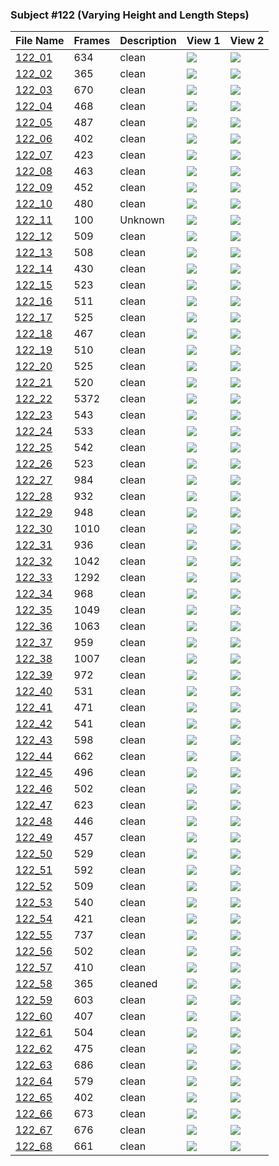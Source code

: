 ### Subject #122 (Varying Height and Length Steps)
|File Name|Frames|Description|View 1|View 2|
|-|-|-|-|-|
|[122_01](https://github.com/Shriinivas/cmubvh/raw/main/Sequence-113-128/122/Data/122_01.zip)|634|clean|<img src="https://github.com/Shriinivas/cmubvhgifs/blob/main/Sequence-113-128/122/122_01_0.gif"/>|<img src="https://github.com/Shriinivas/cmubvhgifs/blob/main/Sequence-113-128/122/122_01_1.gif"/>|
|[122_02](https://github.com/Shriinivas/cmubvh/raw/main/Sequence-113-128/122/Data/122_02.zip)|365|clean|<img src="https://github.com/Shriinivas/cmubvhgifs/blob/main/Sequence-113-128/122/122_02_0.gif"/>|<img src="https://github.com/Shriinivas/cmubvhgifs/blob/main/Sequence-113-128/122/122_02_1.gif"/>|
|[122_03](https://github.com/Shriinivas/cmubvh/raw/main/Sequence-113-128/122/Data/122_03.zip)|670|clean|<img src="https://github.com/Shriinivas/cmubvhgifs/blob/main/Sequence-113-128/122/122_03_0.gif"/>|<img src="https://github.com/Shriinivas/cmubvhgifs/blob/main/Sequence-113-128/122/122_03_1.gif"/>|
|[122_04](https://github.com/Shriinivas/cmubvh/raw/main/Sequence-113-128/122/Data/122_04.zip)|468|clean|<img src="https://github.com/Shriinivas/cmubvhgifs/blob/main/Sequence-113-128/122/122_04_0.gif"/>|<img src="https://github.com/Shriinivas/cmubvhgifs/blob/main/Sequence-113-128/122/122_04_1.gif"/>|
|[122_05](https://github.com/Shriinivas/cmubvh/raw/main/Sequence-113-128/122/Data/122_05.zip)|487|clean|<img src="https://github.com/Shriinivas/cmubvhgifs/blob/main/Sequence-113-128/122/122_05_0.gif"/>|<img src="https://github.com/Shriinivas/cmubvhgifs/blob/main/Sequence-113-128/122/122_05_1.gif"/>|
|[122_06](https://github.com/Shriinivas/cmubvh/raw/main/Sequence-113-128/122/Data/122_06.zip)|402|clean|<img src="https://github.com/Shriinivas/cmubvhgifs/blob/main/Sequence-113-128/122/122_06_0.gif"/>|<img src="https://github.com/Shriinivas/cmubvhgifs/blob/main/Sequence-113-128/122/122_06_1.gif"/>|
|[122_07](https://github.com/Shriinivas/cmubvh/raw/main/Sequence-113-128/122/Data/122_07.zip)|423|clean|<img src="https://github.com/Shriinivas/cmubvhgifs/blob/main/Sequence-113-128/122/122_07_0.gif"/>|<img src="https://github.com/Shriinivas/cmubvhgifs/blob/main/Sequence-113-128/122/122_07_1.gif"/>|
|[122_08](https://github.com/Shriinivas/cmubvh/raw/main/Sequence-113-128/122/Data/122_08.zip)|463|clean|<img src="https://github.com/Shriinivas/cmubvhgifs/blob/main/Sequence-113-128/122/122_08_0.gif"/>|<img src="https://github.com/Shriinivas/cmubvhgifs/blob/main/Sequence-113-128/122/122_08_1.gif"/>|
|[122_09](https://github.com/Shriinivas/cmubvh/raw/main/Sequence-113-128/122/Data/122_09.zip)|452|clean|<img src="https://github.com/Shriinivas/cmubvhgifs/blob/main/Sequence-113-128/122/122_09_0.gif"/>|<img src="https://github.com/Shriinivas/cmubvhgifs/blob/main/Sequence-113-128/122/122_09_1.gif"/>|
|[122_10](https://github.com/Shriinivas/cmubvh/raw/main/Sequence-113-128/122/Data/122_10.zip)|480|clean|<img src="https://github.com/Shriinivas/cmubvhgifs/blob/main/Sequence-113-128/122/122_10_0.gif"/>|<img src="https://github.com/Shriinivas/cmubvhgifs/blob/main/Sequence-113-128/122/122_10_1.gif"/>|
|[122_11](https://github.com/Shriinivas/cmubvh/raw/main/Sequence-113-128/122/Data/122_11.zip)|100|Unknown|<img src="https://github.com/Shriinivas/cmubvhgifs/blob/main/Sequence-113-128/122/122_11_0.gif"/>|<img src="https://github.com/Shriinivas/cmubvhgifs/blob/main/Sequence-113-128/122/122_11_1.gif"/>|
|[122_12](https://github.com/Shriinivas/cmubvh/raw/main/Sequence-113-128/122/Data/122_12.zip)|509|clean|<img src="https://github.com/Shriinivas/cmubvhgifs/blob/main/Sequence-113-128/122/122_12_0.gif"/>|<img src="https://github.com/Shriinivas/cmubvhgifs/blob/main/Sequence-113-128/122/122_12_1.gif"/>|
|[122_13](https://github.com/Shriinivas/cmubvh/raw/main/Sequence-113-128/122/Data/122_13.zip)|508|clean|<img src="https://github.com/Shriinivas/cmubvhgifs/blob/main/Sequence-113-128/122/122_13_0.gif"/>|<img src="https://github.com/Shriinivas/cmubvhgifs/blob/main/Sequence-113-128/122/122_13_1.gif"/>|
|[122_14](https://github.com/Shriinivas/cmubvh/raw/main/Sequence-113-128/122/Data/122_14.zip)|430|clean|<img src="https://github.com/Shriinivas/cmubvhgifs/blob/main/Sequence-113-128/122/122_14_0.gif"/>|<img src="https://github.com/Shriinivas/cmubvhgifs/blob/main/Sequence-113-128/122/122_14_1.gif"/>|
|[122_15](https://github.com/Shriinivas/cmubvh/raw/main/Sequence-113-128/122/Data/122_15.zip)|523|clean|<img src="https://github.com/Shriinivas/cmubvhgifs/blob/main/Sequence-113-128/122/122_15_0.gif"/>|<img src="https://github.com/Shriinivas/cmubvhgifs/blob/main/Sequence-113-128/122/122_15_1.gif"/>|
|[122_16](https://github.com/Shriinivas/cmubvh/raw/main/Sequence-113-128/122/Data/122_16.zip)|511|clean|<img src="https://github.com/Shriinivas/cmubvhgifs/blob/main/Sequence-113-128/122/122_16_0.gif"/>|<img src="https://github.com/Shriinivas/cmubvhgifs/blob/main/Sequence-113-128/122/122_16_1.gif"/>|
|[122_17](https://github.com/Shriinivas/cmubvh/raw/main/Sequence-113-128/122/Data/122_17.zip)|525|clean|<img src="https://github.com/Shriinivas/cmubvhgifs/blob/main/Sequence-113-128/122/122_17_0.gif"/>|<img src="https://github.com/Shriinivas/cmubvhgifs/blob/main/Sequence-113-128/122/122_17_1.gif"/>|
|[122_18](https://github.com/Shriinivas/cmubvh/raw/main/Sequence-113-128/122/Data/122_18.zip)|467|clean|<img src="https://github.com/Shriinivas/cmubvhgifs/blob/main/Sequence-113-128/122/122_18_0.gif"/>|<img src="https://github.com/Shriinivas/cmubvhgifs/blob/main/Sequence-113-128/122/122_18_1.gif"/>|
|[122_19](https://github.com/Shriinivas/cmubvh/raw/main/Sequence-113-128/122/Data/122_19.zip)|510|clean|<img src="https://github.com/Shriinivas/cmubvhgifs/blob/main/Sequence-113-128/122/122_19_0.gif"/>|<img src="https://github.com/Shriinivas/cmubvhgifs/blob/main/Sequence-113-128/122/122_19_1.gif"/>|
|[122_20](https://github.com/Shriinivas/cmubvh/raw/main/Sequence-113-128/122/Data/122_20.zip)|525|clean|<img src="https://github.com/Shriinivas/cmubvhgifs/blob/main/Sequence-113-128/122/122_20_0.gif"/>|<img src="https://github.com/Shriinivas/cmubvhgifs/blob/main/Sequence-113-128/122/122_20_1.gif"/>|
|[122_21](https://github.com/Shriinivas/cmubvh/raw/main/Sequence-113-128/122/Data/122_21.zip)|520|clean|<img src="https://github.com/Shriinivas/cmubvhgifs/blob/main/Sequence-113-128/122/122_21_0.gif"/>|<img src="https://github.com/Shriinivas/cmubvhgifs/blob/main/Sequence-113-128/122/122_21_1.gif"/>|
|[122_22](https://github.com/Shriinivas/cmubvh/raw/main/Sequence-113-128/122/Data/122_22.zip)|5372|clean|<img src="https://github.com/Shriinivas/cmubvhgifs/blob/main/Sequence-113-128/122/122_22_0.gif"/>|<img src="https://github.com/Shriinivas/cmubvhgifs/blob/main/Sequence-113-128/122/122_22_1.gif"/>|
|[122_23](https://github.com/Shriinivas/cmubvh/raw/main/Sequence-113-128/122/Data/122_23.zip)|543|clean|<img src="https://github.com/Shriinivas/cmubvhgifs/blob/main/Sequence-113-128/122/122_23_0.gif"/>|<img src="https://github.com/Shriinivas/cmubvhgifs/blob/main/Sequence-113-128/122/122_23_1.gif"/>|
|[122_24](https://github.com/Shriinivas/cmubvh/raw/main/Sequence-113-128/122/Data/122_24.zip)|533|clean|<img src="https://github.com/Shriinivas/cmubvhgifs/blob/main/Sequence-113-128/122/122_24_0.gif"/>|<img src="https://github.com/Shriinivas/cmubvhgifs/blob/main/Sequence-113-128/122/122_24_1.gif"/>|
|[122_25](https://github.com/Shriinivas/cmubvh/raw/main/Sequence-113-128/122/Data/122_25.zip)|542|clean|<img src="https://github.com/Shriinivas/cmubvhgifs/blob/main/Sequence-113-128/122/122_25_0.gif"/>|<img src="https://github.com/Shriinivas/cmubvhgifs/blob/main/Sequence-113-128/122/122_25_1.gif"/>|
|[122_26](https://github.com/Shriinivas/cmubvh/raw/main/Sequence-113-128/122/Data/122_26.zip)|523|clean|<img src="https://github.com/Shriinivas/cmubvhgifs/blob/main/Sequence-113-128/122/122_26_0.gif"/>|<img src="https://github.com/Shriinivas/cmubvhgifs/blob/main/Sequence-113-128/122/122_26_1.gif"/>|
|[122_27](https://github.com/Shriinivas/cmubvh/raw/main/Sequence-113-128/122/Data/122_27.zip)|984|clean|<img src="https://github.com/Shriinivas/cmubvhgifs/blob/main/Sequence-113-128/122/122_27_0.gif"/>|<img src="https://github.com/Shriinivas/cmubvhgifs/blob/main/Sequence-113-128/122/122_27_1.gif"/>|
|[122_28](https://github.com/Shriinivas/cmubvh/raw/main/Sequence-113-128/122/Data/122_28.zip)|932|clean|<img src="https://github.com/Shriinivas/cmubvhgifs/blob/main/Sequence-113-128/122/122_28_0.gif"/>|<img src="https://github.com/Shriinivas/cmubvhgifs/blob/main/Sequence-113-128/122/122_28_1.gif"/>|
|[122_29](https://github.com/Shriinivas/cmubvh/raw/main/Sequence-113-128/122/Data/122_29.zip)|948|clean|<img src="https://github.com/Shriinivas/cmubvhgifs/blob/main/Sequence-113-128/122/122_29_0.gif"/>|<img src="https://github.com/Shriinivas/cmubvhgifs/blob/main/Sequence-113-128/122/122_29_1.gif"/>|
|[122_30](https://github.com/Shriinivas/cmubvh/raw/main/Sequence-113-128/122/Data/122_30.zip)|1010|clean|<img src="https://github.com/Shriinivas/cmubvhgifs/blob/main/Sequence-113-128/122/122_30_0.gif"/>|<img src="https://github.com/Shriinivas/cmubvhgifs/blob/main/Sequence-113-128/122/122_30_1.gif"/>|
|[122_31](https://github.com/Shriinivas/cmubvh/raw/main/Sequence-113-128/122/Data/122_31.zip)|936|clean|<img src="https://github.com/Shriinivas/cmubvhgifs/blob/main/Sequence-113-128/122/122_31_0.gif"/>|<img src="https://github.com/Shriinivas/cmubvhgifs/blob/main/Sequence-113-128/122/122_31_1.gif"/>|
|[122_32](https://github.com/Shriinivas/cmubvh/raw/main/Sequence-113-128/122/Data/122_32.zip)|1042|clean|<img src="https://github.com/Shriinivas/cmubvhgifs/blob/main/Sequence-113-128/122/122_32_0.gif"/>|<img src="https://github.com/Shriinivas/cmubvhgifs/blob/main/Sequence-113-128/122/122_32_1.gif"/>|
|[122_33](https://github.com/Shriinivas/cmubvh/raw/main/Sequence-113-128/122/Data/122_33.zip)|1292|clean|<img src="https://github.com/Shriinivas/cmubvhgifs/blob/main/Sequence-113-128/122/122_33_0.gif"/>|<img src="https://github.com/Shriinivas/cmubvhgifs/blob/main/Sequence-113-128/122/122_33_1.gif"/>|
|[122_34](https://github.com/Shriinivas/cmubvh/raw/main/Sequence-113-128/122/Data/122_34.zip)|968|clean|<img src="https://github.com/Shriinivas/cmubvhgifs/blob/main/Sequence-113-128/122/122_34_0.gif"/>|<img src="https://github.com/Shriinivas/cmubvhgifs/blob/main/Sequence-113-128/122/122_34_1.gif"/>|
|[122_35](https://github.com/Shriinivas/cmubvh/raw/main/Sequence-113-128/122/Data/122_35.zip)|1049|clean|<img src="https://github.com/Shriinivas/cmubvhgifs/blob/main/Sequence-113-128/122/122_35_0.gif"/>|<img src="https://github.com/Shriinivas/cmubvhgifs/blob/main/Sequence-113-128/122/122_35_1.gif"/>|
|[122_36](https://github.com/Shriinivas/cmubvh/raw/main/Sequence-113-128/122/Data/122_36.zip)|1063|clean|<img src="https://github.com/Shriinivas/cmubvhgifs/blob/main/Sequence-113-128/122/122_36_0.gif"/>|<img src="https://github.com/Shriinivas/cmubvhgifs/blob/main/Sequence-113-128/122/122_36_1.gif"/>|
|[122_37](https://github.com/Shriinivas/cmubvh/raw/main/Sequence-113-128/122/Data/122_37.zip)|959|clean|<img src="https://github.com/Shriinivas/cmubvhgifs/blob/main/Sequence-113-128/122/122_37_0.gif"/>|<img src="https://github.com/Shriinivas/cmubvhgifs/blob/main/Sequence-113-128/122/122_37_1.gif"/>|
|[122_38](https://github.com/Shriinivas/cmubvh/raw/main/Sequence-113-128/122/Data/122_38.zip)|1007|clean|<img src="https://github.com/Shriinivas/cmubvhgifs/blob/main/Sequence-113-128/122/122_38_0.gif"/>|<img src="https://github.com/Shriinivas/cmubvhgifs/blob/main/Sequence-113-128/122/122_38_1.gif"/>|
|[122_39](https://github.com/Shriinivas/cmubvh/raw/main/Sequence-113-128/122/Data/122_39.zip)|972|clean|<img src="https://github.com/Shriinivas/cmubvhgifs/blob/main/Sequence-113-128/122/122_39_0.gif"/>|<img src="https://github.com/Shriinivas/cmubvhgifs/blob/main/Sequence-113-128/122/122_39_1.gif"/>|
|[122_40](https://github.com/Shriinivas/cmubvh/raw/main/Sequence-113-128/122/Data/122_40.zip)|531|clean|<img src="https://github.com/Shriinivas/cmubvhgifs/blob/main/Sequence-113-128/122/122_40_0.gif"/>|<img src="https://github.com/Shriinivas/cmubvhgifs/blob/main/Sequence-113-128/122/122_40_1.gif"/>|
|[122_41](https://github.com/Shriinivas/cmubvh/raw/main/Sequence-113-128/122/Data/122_41.zip)|471|clean|<img src="https://github.com/Shriinivas/cmubvhgifs/blob/main/Sequence-113-128/122/122_41_0.gif"/>|<img src="https://github.com/Shriinivas/cmubvhgifs/blob/main/Sequence-113-128/122/122_41_1.gif"/>|
|[122_42](https://github.com/Shriinivas/cmubvh/raw/main/Sequence-113-128/122/Data/122_42.zip)|541|clean|<img src="https://github.com/Shriinivas/cmubvhgifs/blob/main/Sequence-113-128/122/122_42_0.gif"/>|<img src="https://github.com/Shriinivas/cmubvhgifs/blob/main/Sequence-113-128/122/122_42_1.gif"/>|
|[122_43](https://github.com/Shriinivas/cmubvh/raw/main/Sequence-113-128/122/Data/122_43.zip)|598|clean|<img src="https://github.com/Shriinivas/cmubvhgifs/blob/main/Sequence-113-128/122/122_43_0.gif"/>|<img src="https://github.com/Shriinivas/cmubvhgifs/blob/main/Sequence-113-128/122/122_43_1.gif"/>|
|[122_44](https://github.com/Shriinivas/cmubvh/raw/main/Sequence-113-128/122/Data/122_44.zip)|662|clean|<img src="https://github.com/Shriinivas/cmubvhgifs/blob/main/Sequence-113-128/122/122_44_0.gif"/>|<img src="https://github.com/Shriinivas/cmubvhgifs/blob/main/Sequence-113-128/122/122_44_1.gif"/>|
|[122_45](https://github.com/Shriinivas/cmubvh/raw/main/Sequence-113-128/122/Data/122_45.zip)|496|clean|<img src="https://github.com/Shriinivas/cmubvhgifs/blob/main/Sequence-113-128/122/122_45_0.gif"/>|<img src="https://github.com/Shriinivas/cmubvhgifs/blob/main/Sequence-113-128/122/122_45_1.gif"/>|
|[122_46](https://github.com/Shriinivas/cmubvh/raw/main/Sequence-113-128/122/Data/122_46.zip)|502|clean|<img src="https://github.com/Shriinivas/cmubvhgifs/blob/main/Sequence-113-128/122/122_46_0.gif"/>|<img src="https://github.com/Shriinivas/cmubvhgifs/blob/main/Sequence-113-128/122/122_46_1.gif"/>|
|[122_47](https://github.com/Shriinivas/cmubvh/raw/main/Sequence-113-128/122/Data/122_47.zip)|623|clean|<img src="https://github.com/Shriinivas/cmubvhgifs/blob/main/Sequence-113-128/122/122_47_0.gif"/>|<img src="https://github.com/Shriinivas/cmubvhgifs/blob/main/Sequence-113-128/122/122_47_1.gif"/>|
|[122_48](https://github.com/Shriinivas/cmubvh/raw/main/Sequence-113-128/122/Data/122_48.zip)|446|clean|<img src="https://github.com/Shriinivas/cmubvhgifs/blob/main/Sequence-113-128/122/122_48_0.gif"/>|<img src="https://github.com/Shriinivas/cmubvhgifs/blob/main/Sequence-113-128/122/122_48_1.gif"/>|
|[122_49](https://github.com/Shriinivas/cmubvh/raw/main/Sequence-113-128/122/Data/122_49.zip)|457|clean|<img src="https://github.com/Shriinivas/cmubvhgifs/blob/main/Sequence-113-128/122/122_49_0.gif"/>|<img src="https://github.com/Shriinivas/cmubvhgifs/blob/main/Sequence-113-128/122/122_49_1.gif"/>|
|[122_50](https://github.com/Shriinivas/cmubvh/raw/main/Sequence-113-128/122/Data/122_50.zip)|529|clean|<img src="https://github.com/Shriinivas/cmubvhgifs/blob/main/Sequence-113-128/122/122_50_0.gif"/>|<img src="https://github.com/Shriinivas/cmubvhgifs/blob/main/Sequence-113-128/122/122_50_1.gif"/>|
|[122_51](https://github.com/Shriinivas/cmubvh/raw/main/Sequence-113-128/122/Data/122_51.zip)|592|clean|<img src="https://github.com/Shriinivas/cmubvhgifs/blob/main/Sequence-113-128/122/122_51_0.gif"/>|<img src="https://github.com/Shriinivas/cmubvhgifs/blob/main/Sequence-113-128/122/122_51_1.gif"/>|
|[122_52](https://github.com/Shriinivas/cmubvh/raw/main/Sequence-113-128/122/Data/122_52.zip)|509|clean|<img src="https://github.com/Shriinivas/cmubvhgifs/blob/main/Sequence-113-128/122/122_52_0.gif"/>|<img src="https://github.com/Shriinivas/cmubvhgifs/blob/main/Sequence-113-128/122/122_52_1.gif"/>|
|[122_53](https://github.com/Shriinivas/cmubvh/raw/main/Sequence-113-128/122/Data/122_53.zip)|540|clean|<img src="https://github.com/Shriinivas/cmubvhgifs/blob/main/Sequence-113-128/122/122_53_0.gif"/>|<img src="https://github.com/Shriinivas/cmubvhgifs/blob/main/Sequence-113-128/122/122_53_1.gif"/>|
|[122_54](https://github.com/Shriinivas/cmubvh/raw/main/Sequence-113-128/122/Data/122_54.zip)|421|clean|<img src="https://github.com/Shriinivas/cmubvhgifs/blob/main/Sequence-113-128/122/122_54_0.gif"/>|<img src="https://github.com/Shriinivas/cmubvhgifs/blob/main/Sequence-113-128/122/122_54_1.gif"/>|
|[122_55](https://github.com/Shriinivas/cmubvh/raw/main/Sequence-113-128/122/Data/122_55.zip)|737|clean|<img src="https://github.com/Shriinivas/cmubvhgifs/blob/main/Sequence-113-128/122/122_55_0.gif"/>|<img src="https://github.com/Shriinivas/cmubvhgifs/blob/main/Sequence-113-128/122/122_55_1.gif"/>|
|[122_56](https://github.com/Shriinivas/cmubvh/raw/main/Sequence-113-128/122/Data/122_56.zip)|502|clean|<img src="https://github.com/Shriinivas/cmubvhgifs/blob/main/Sequence-113-128/122/122_56_0.gif"/>|<img src="https://github.com/Shriinivas/cmubvhgifs/blob/main/Sequence-113-128/122/122_56_1.gif"/>|
|[122_57](https://github.com/Shriinivas/cmubvh/raw/main/Sequence-113-128/122/Data/122_57.zip)|410|clean|<img src="https://github.com/Shriinivas/cmubvhgifs/blob/main/Sequence-113-128/122/122_57_0.gif"/>|<img src="https://github.com/Shriinivas/cmubvhgifs/blob/main/Sequence-113-128/122/122_57_1.gif"/>|
|[122_58](https://github.com/Shriinivas/cmubvh/raw/main/Sequence-113-128/122/Data/122_58.zip)|365|cleaned|<img src="https://github.com/Shriinivas/cmubvhgifs/blob/main/Sequence-113-128/122/122_58_0.gif"/>|<img src="https://github.com/Shriinivas/cmubvhgifs/blob/main/Sequence-113-128/122/122_58_1.gif"/>|
|[122_59](https://github.com/Shriinivas/cmubvh/raw/main/Sequence-113-128/122/Data/122_59.zip)|603|clean|<img src="https://github.com/Shriinivas/cmubvhgifs/blob/main/Sequence-113-128/122/122_59_0.gif"/>|<img src="https://github.com/Shriinivas/cmubvhgifs/blob/main/Sequence-113-128/122/122_59_1.gif"/>|
|[122_60](https://github.com/Shriinivas/cmubvh/raw/main/Sequence-113-128/122/Data/122_60.zip)|407|clean|<img src="https://github.com/Shriinivas/cmubvhgifs/blob/main/Sequence-113-128/122/122_60_0.gif"/>|<img src="https://github.com/Shriinivas/cmubvhgifs/blob/main/Sequence-113-128/122/122_60_1.gif"/>|
|[122_61](https://github.com/Shriinivas/cmubvh/raw/main/Sequence-113-128/122/Data/122_61.zip)|504|clean|<img src="https://github.com/Shriinivas/cmubvhgifs/blob/main/Sequence-113-128/122/122_61_0.gif"/>|<img src="https://github.com/Shriinivas/cmubvhgifs/blob/main/Sequence-113-128/122/122_61_1.gif"/>|
|[122_62](https://github.com/Shriinivas/cmubvh/raw/main/Sequence-113-128/122/Data/122_62.zip)|475|clean|<img src="https://github.com/Shriinivas/cmubvhgifs/blob/main/Sequence-113-128/122/122_62_0.gif"/>|<img src="https://github.com/Shriinivas/cmubvhgifs/blob/main/Sequence-113-128/122/122_62_1.gif"/>|
|[122_63](https://github.com/Shriinivas/cmubvh/raw/main/Sequence-113-128/122/Data/122_63.zip)|686|clean|<img src="https://github.com/Shriinivas/cmubvhgifs/blob/main/Sequence-113-128/122/122_63_0.gif"/>|<img src="https://github.com/Shriinivas/cmubvhgifs/blob/main/Sequence-113-128/122/122_63_1.gif"/>|
|[122_64](https://github.com/Shriinivas/cmubvh/raw/main/Sequence-113-128/122/Data/122_64.zip)|579|clean|<img src="https://github.com/Shriinivas/cmubvhgifs/blob/main/Sequence-113-128/122/122_64_0.gif"/>|<img src="https://github.com/Shriinivas/cmubvhgifs/blob/main/Sequence-113-128/122/122_64_1.gif"/>|
|[122_65](https://github.com/Shriinivas/cmubvh/raw/main/Sequence-113-128/122/Data/122_65.zip)|402|clean|<img src="https://github.com/Shriinivas/cmubvhgifs/blob/main/Sequence-113-128/122/122_65_0.gif"/>|<img src="https://github.com/Shriinivas/cmubvhgifs/blob/main/Sequence-113-128/122/122_65_1.gif"/>|
|[122_66](https://github.com/Shriinivas/cmubvh/raw/main/Sequence-113-128/122/Data/122_66.zip)|673|clean|<img src="https://github.com/Shriinivas/cmubvhgifs/blob/main/Sequence-113-128/122/122_66_0.gif"/>|<img src="https://github.com/Shriinivas/cmubvhgifs/blob/main/Sequence-113-128/122/122_66_1.gif"/>|
|[122_67](https://github.com/Shriinivas/cmubvh/raw/main/Sequence-113-128/122/Data/122_67.zip)|676|clean|<img src="https://github.com/Shriinivas/cmubvhgifs/blob/main/Sequence-113-128/122/122_67_0.gif"/>|<img src="https://github.com/Shriinivas/cmubvhgifs/blob/main/Sequence-113-128/122/122_67_1.gif"/>|
|[122_68](https://github.com/Shriinivas/cmubvh/raw/main/Sequence-113-128/122/Data/122_68.zip)|661|clean|<img src="https://github.com/Shriinivas/cmubvhgifs/blob/main/Sequence-113-128/122/122_68_0.gif"/>|<img src="https://github.com/Shriinivas/cmubvhgifs/blob/main/Sequence-113-128/122/122_68_1.gif"/>|
